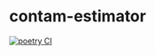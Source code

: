 # contam-estimator #

[![poetry CI](https://github.com/wckdouglas/contam/actions/workflows/ci.yml/badge.svg?branch=main)](https://github.com/wckdouglas/contam/actions/workflows/ci.yml)